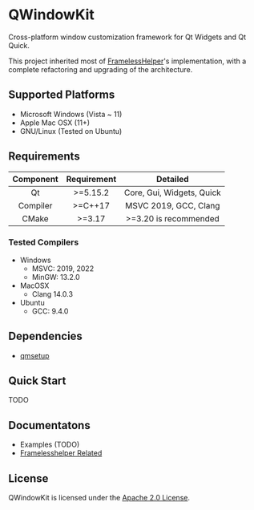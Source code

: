 # QWindowKit

Cross-platform window customization framework for Qt Widgets and Qt Quick.

This project inherited most of [FramelessHelper](https://github.com/wangwenx190/framelesshelper)'s implementation, with a complete refactoring and upgrading of the architecture.

## Supported Platforms

+ Microsoft Windows (Vista ~ 11)
+ Apple Mac OSX (11+)
+ GNU/Linux (Tested on Ubuntu)

## Requirements

| Component | Requirement |               Detailed               |
|:---------:|:-----------:|:------------------------------------:|
|    Qt     |  \>=5.15.2  |      Core, Gui, Widgets, Quick       |
| Compiler  |  \>=C++17   |        MSVC 2019, GCC, Clang         |
|   CMake   |   \>=3.17   |        >=3.20 is recommended         |

### Tested Compilers

+ Windows
  + MSVC: 2019, 2022
  + MinGW: 13.2.0
+ MacOSX
  + Clang 14.0.3
+ Ubuntu
  + GCC: 9.4.0

## Dependencies

+ [qmsetup](https://github.com/stdware/qmsetup)

## Quick Start

TODO

## Documentatons

+ Examples (TODO)
+ [Framelesshelper Related](docs/framelesshelper-related.md)

## License

QWindowKit is licensed under the [Apache 2.0 License](LICENSE).